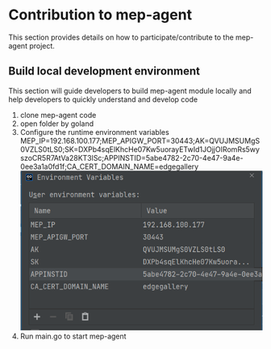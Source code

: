 Contribution to mep-agent
==========================

This section provides details on how to participate/contribute to the mep-agent project. 

## Build local development environment

This section will guide developers to build mep-agent module locally and help developers to quickly understand and
 develop code 

1. clone mep-agent code
2. open folder by goland
3. Configure the runtime environment variables</br>
MEP_IP=192.168.100.177;MEP_APIGW_PORT=30443;AK=QVUJMSUMgS0VZLS0tLS0;SK=DXPb4sqElKhcHe07Kw5uorayETwId1JOjjOIRomRs5wyszoCR5R7AtVa28KT3lSc;APPINSTID=5abe4782-2c70-4e47-9a4e-0ee3a1a0fd1f;CA_CERT_DOMAIN_NAME=edgegallery</br>
![env variables](/uploads/images/2021/mep/mep-agent_config_env_variables.png)
4. Run main.go to start mep-agent
